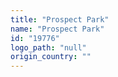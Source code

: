 ```yaml
---
title: "Prospect Park"
name: "Prospect Park"
id: "19776"
logo_path: "null"
origin_country: ""
---
```

